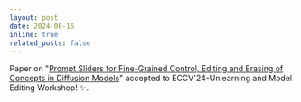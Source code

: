 ```yaml
---
layout: post
date: 2024-08-16
inline: true
related_posts: false
---
```


Paper on "[Prompt Sliders for Fine-Grained Control, Editing and Erasing of Concepts in Diffusion Models](https://openreview.net/pdf/70e2b65255d4afa0f385794ed382c3018dc6bb69.pdf)" accepted to ECCV'24-Unlearning and Model Editing Workshop! :sparkles:.
